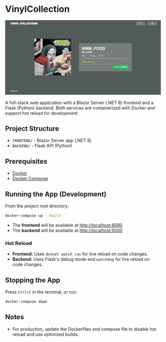 # VinylCollection

![Description of image](./md.png)

A full-stack web application with a Blazor Server (.NET 8) frontend and a Flask (Python) backend. Both services are containerized with Docker and support hot reload for development.

## Project Structure
- `FRONTEND/` - Blazor Server app (.NET 8)
- `BACKEND/`  - Flask API (Python)

## Prerequisites
- [Docker](https://www.docker.com/)
- [Docker Compose](https://docs.docker.com/compose/)

## Running the App (Development)
From the project root directory:

```bash
docker-compose up --build
```

- The **frontend** will be available at [http://localhost:8080](http://localhost:8080)
- The **backend** will be available at [http://localhost:5000](http://localhost:5000)

### Hot Reload
- **Frontend:** Uses `dotnet watch run` for live reload on code changes.
- **Backend:** Uses Flask's debug mode and `watchdog` for live reload on code changes.

## Stopping the App
Press `Ctrl+C` in the terminal, or run:
```bash
docker-compose down
```

## Notes
- For production, update the Dockerfiles and compose file to disable hot reload and use optimized builds. 